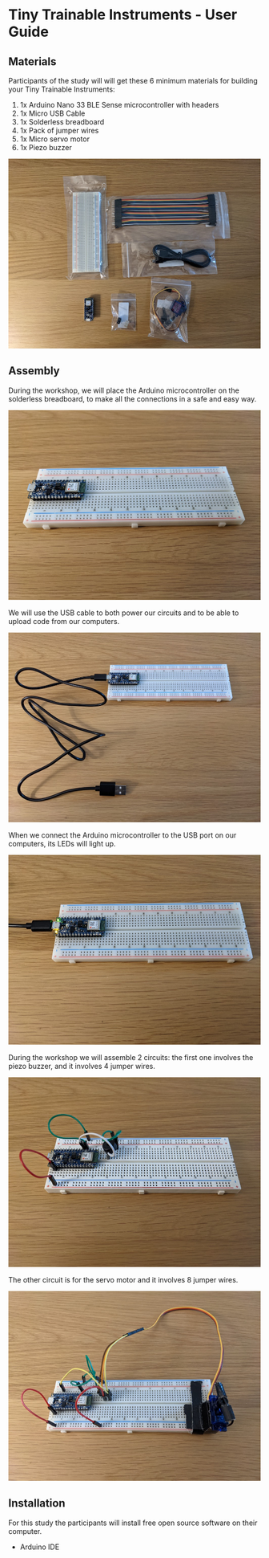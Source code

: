 # Tiny Trainable Instruments - User Guide

## Materials

Participants of the study will will get these 6 minimum materials for building your Tiny Trainable Instruments:

1. 1x Arduino Nano 33 BLE Sense microcontroller with headers
2. 1x Micro USB Cable
3. 1x Solderless breadboard
4. 1x Pack of jumper wires
5. 1x Micro servo motor
6. 1x Piezo buzzer

![User guide materials all](../certification/images/user-guide-materials-all.jpg "User guide materials all")

## Assembly

During the workshop, we will place the Arduino microcontroller on the solderless breadboard, to make all the connections in a safe and easy way.

![User guide breadboard](../certification/images/user-guide-breadboard.jpg "User guide breadboard")

We will use the USB cable to both power our circuits and to be able to upload code from our computers.

![User guide usb cable](../certification/images/user-guide-usb-cable.jpg "User guide usb cable")

When we connect the Arduino microcontroller to the USB port on our computers, its LEDs will light up.

![User guide usb on](../certification/images/user-guide-usb-on.jpg "User guide usb on")

During the workshop we will assemble 2 circuits: the first one involves the piezo buzzer, and it involves 4 jumper wires.

![User guide output buzzer](../certification/images/user-guide-output-buzzer.jpg "User guide output buzzer")

The other circuit is for the servo motor and it involves 8 jumper wires.

![User guide output servo](../certification/images/user-guide-output-servo.jpg "User guide output servo")

## Installation

For this study the participants will install free open source software on their computer.


* Arduino IDE
